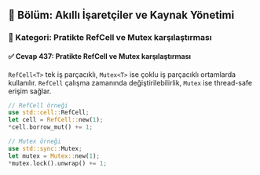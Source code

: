 ## 📘 Bölüm: Akıllı İşaretçiler ve Kaynak Yönetimi  
### 🔹 Kategori: Pratikte RefCell ve Mutex karşılaştırması  
#### ✅ Cevap 437: Pratikte RefCell ve Mutex karşılaştırması

`RefCell<T>` tek iş parçacıklı, `Mutex<T>` ise çoklu iş parçacıklı ortamlarda kullanılır. `RefCell` çalışma zamanında değiştirilebilirlik, `Mutex` ise thread-safe erişim sağlar.

```rust
// RefCell örneği
use std::cell::RefCell;
let cell = RefCell::new(1);
*cell.borrow_mut() += 1;

// Mutex örneği
use std::sync::Mutex;
let mutex = Mutex::new(1);
*mutex.lock().unwrap() += 1;
```

